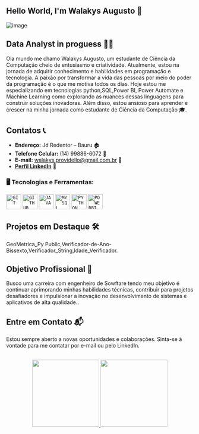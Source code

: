 ##  Hello World, I'm Walakys Augusto 👋


   ![image](https://github.com/WalakysProvidello/WalakysProvidello/blob/b4ddf6eb8b87d57e874900748382f6c140a0d572/ezgif.com-gif-maker.gif)


## Data Analyst in proguess 👨‍💻
Ola mundo me chamo Walakys Augusto, um estudante de Ciência da Computação cheio de entusiasmo e criatividade. Atualmente, estou na jornada de adquirir conhecimento e habilidades em programação e tecnologia. A paixão por transformar a vida das pessoas por meio do poder da programação é o que me motiva todos os dias. Hoje estou me especializando em tecnologias python,SQL,Power BI, Power Automate e Machine Learning como  explorando as nuances dessas linguagens para construir soluções inovadoras. Além disso, estou ansioso para aprender e crescer na minha jornada como estudante de Ciência da Computação 🎓.

## Contatos 📞
- **Endereço:** Jd Redentor – Bauru 🏠
- **Telefone Celular:** (14) 99886-6072 📱
- **E-mail:** walakys.providello@gmail.com.br 📧
- [**Perfil LinkedIn**](https://www.linkedin.com/in/walakys-providello-291624208/) 👔


### 🖥️ Tecnologias e Ferramentas: 
<code><img width="40px" src="https://cdn.jsdelivr.net/gh/devicons/devicon/icons/git/git-original.svg" title = "GIT"/></code>
<code><img width="40px" src="https://cdn.jsdelivr.net/gh/devicons/devicon/icons/github/github-original.svg" title = "GITHUB"/></code>
<code><img width="40px" src="https://cdn.jsdelivr.net/gh/devicons/devicon/icons/java/java-original.svg" title = "JAVA"/></code>
<code><img width="40px" src="https://cdn.jsdelivr.net/gh/devicons/devicon/icons/mysql/mysql-original.svg" title = "MYSQL"/></code>
<code><img width="40px" src="https://cdn.jsdelivr.net/gh/devicons/devicon/icons/python/python-original.svg" title = "PYTHON"/></code>
<code><img width="40px" src="https://cdn.jsdelivr.net/gh/devicons/devicon/icons/powerbi/powerbi-original.svg" title = "POWERBI"/></code>

## Projetos em Destaque  🛠️
GeoMetrica_Py Public,Verificador-de-Ano-Bissexto,Verificador_String,Idade_Verificador.

## Objetivo Profissional 🌟
Busco uma carreira com engenheiro de Sowftare tendo meu objetivo é continuar aprimorando minhas habilidades técnicas, contribuir para projetos desafiadores e impulsionar a inovação no desenvolvimento de 
sistemas e aplicativos de alta qualidade..

## Entre em Contato 📬
Estou sempre aberto a novas oportunidades e colaborações. Sinta-se à vontade para me contatar por e-mail ou pelo LinkedIn.

##
<p align="center">
  <a href="https://github.com/WalakysProvidello">
    <img height="180em" src="https://github-readme-stats-eight-theta.vercel.app/api?username=WalakysProvidello&show_icons=true&theme=algolia&include_all_commits=true&count_private=true"/>
    <img height="180em" src="https://github-readme-stats-eight-theta.vercel.app/api/top-langs/?username=WalakysProvidello&layout=compact&langs_count=8&theme=algolia"/>
  </a>
</p>


